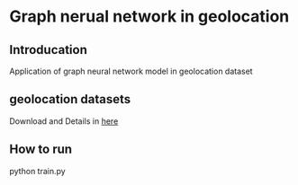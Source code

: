 # Graph nerual network in geolocation
## Introducation
Application of graph neural network model in geolocation dataset

## geolocation datasets
Download and Details in [here](https://github.com/afshinrahimi/geographconv)

## How to run 
python train.py
